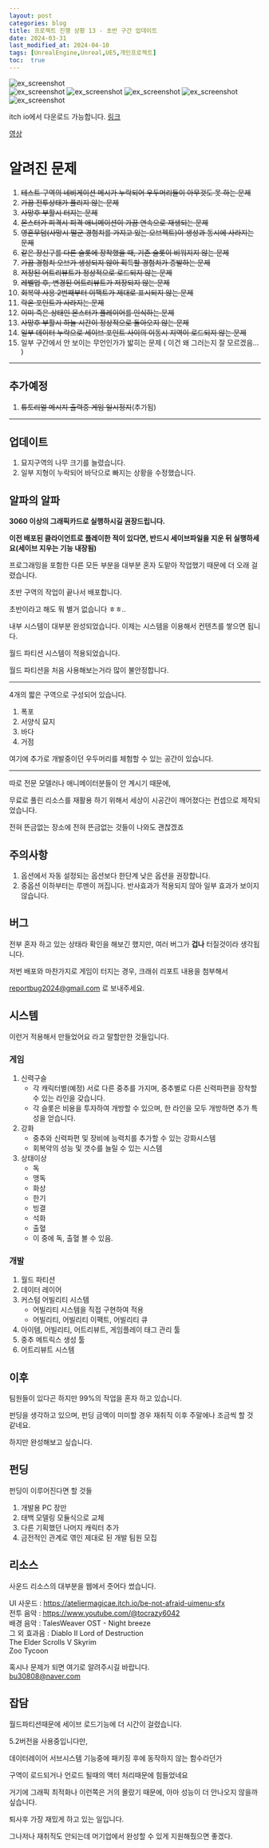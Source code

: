 ```yaml
---
layout: post
categories: blog
title: 프로젝트 진행 상황 13 - 초반 구간 업데이트
date: 2024-03-31
last_modified_at: 2024-04-10
tags: [UnrealEngine,Unreal,UE5,개인프로젝트]
toc:  true
---
```

![ex_screenshot](/assets/images/unreal/myProject/24.03.30/waterfall.png)   
![ex_screenshot](/assets/images/unreal/myProject/24.03.30/tomb.png) 
![ex_screenshot](/assets/images/unreal/myProject/24.03.30/kraken.png) 
![ex_screenshot](/assets/images/unreal/myProject/24.03.30/player.png) 
![ex_screenshot](/assets/images/unreal/myProject/24.03.30/home1.png) 
![ex_screenshot](/assets/images/unreal/myProject/24.03.30/home2.png) 


itch io에서 다운로드 가능합니다.
[링크](https://bu30808.itch.io/project-sjhg)

[영상](https://drive.google.com/file/d/1O1FUVBWf3CkzxER6WuhQxiay2J0S90AB/view?usp=drive_link)

# 알려진 문제
1. ~~테스트 구역의 네비게이션 메시가 누락되어 우두머리들이 아무것도 못 하는 문제~~
2. ~~가끔 전투상태가 풀리지 않는 문제~~
3. ~~사망후 부활시 터지는 문제~~
4. ~~몬스터가 피격시 피격 애니메이션이 가끔 연속으로 재생되는 문제~~
5. ~~영혼무덤(사망시 떨군 경험치를 가지고 있는 오브젝트)이 생성과 동시에 사라지는 문제~~
6. ~~같은 장신구를 다른 슬롯에 장착했을 때, 기존 슬롯이 비워지지 않는 문제~~
7. ~~가끔 경험치 오브가 생성되지 않아 획득할 경험치가 증발하는 문제~~
8. ~~저장된 어트리뷰트가 정상적으로 로드되지 않는 문제~~
9. ~~레벨업 후, 변경된 어트리뷰트가 저장되지 않는 문제~~
10. ~~회복약 사용 2번째부터 이팩트가 제대로 표시되지 않는 문제~~
11. ~~락온 포인트가 사라지는 문제~~
12. ~~이미 죽은 상태인 몬스터가 플레이어를 인식하는 문제~~
13. ~~사망후 부활시 하늘 시간이 정상적으로 돌아오지 않는 문제~~
14. ~~일부 데이터 누락으로 세이브 포인트 사이의 이동시 지역이 로드되지 않는 문제~~
15. 일부 구간에서 안 보이는 무언인가가 밟히는 문제 ( 이건 왜 그러는지 잘 모르겠음... )
   
------------------

## 추가예정
1. ~~튜토리얼 메시지 출력중 게임 일시정지~~(추가됨)
   
-------------------

## 업데이트
1. 묘지구역의 나무 크기를 늘렸습니다.
2. 일부 지형이 누락되어 바닥으로 빠지는 상황을 수정했습니다.

## 알파의 알파
**3060 이상의 그래픽카드로 실행하시길 권장드립니다.**

**이전 배포된 클라이언트로 플레이한 적이 있다면, 반드시 세이브파일을 지운 뒤 실행하세요(세이브 지우는 기능 내장됨)**

프로그래밍을 포함한 다른 모든 부분을 대부분 혼자 도맡아 작업했기 때문에 더 오래 걸렸습니다.

초반 구역의 작업이 끝나서 배포합니다.   

초반이라고 해도 뭐 별거 없습니다 ㅎㅎ..

내부 시스템이 대부분 완성되었습니다. 이제는 시스템을 이용해서 컨텐츠를 쌓으면 됩니다.

월드 파티션 시스템이 적용되었습니다.   

월드 파티션을 처음 사용해보는거라 많이 불안정합니다.   

----------------------------------

4개의 짧은 구역으로 구성되어 있습니다.
1. 폭포
2. 서양식 묘지
3. 바다
4. 거점

여기에 추가로 개발중이던 우두머리를 체험할 수 있는 공간이 있습니다.

----------------------------------

따로 전문 모델러나 애니메이터분들이 안 계시기 때문에, 

무료로 풀린 리소스를 재활용 하기 위해서 세상이 시공간이 깨어졌다는 컨셉으로 제작되었습니다.

전혀 뜬금없는 장소에 전혀 뜬금없는 것들이 나와도 괜찮겠죠


## 주의사항
1. 옵션에서 자동 설정되는 옵션보다 한단계 낮은 옵션을 권장합니다.
2. 중옵션 이하부터는 루멘이 꺼집니다. 반사효과가 적용되지 않아 일부 효과가 보이지 않습니다.

## 버그
전부 혼자 하고 있는 상태라 확인을 해보긴 했지만, 여러 버그가 **겁나** 터질것이라 생각됩니다.

저번 배포와 마찬가지로 게임이 터지는 경우, 크래쉬 리포트 내용을 첨부해서

reportbug2024@gmail.com 로 보내주세요.


## 시스템
이런거 적용해서 만들었어요 라고 말할만한 것들입니다.

### 게임
1. 신력구슬
   - 각 캐릭터별(예정) 서로 다른 중추를 가지며, 중추별로 다른 신력파편을 장착할 수 있는 라인을 갖습니다.
   - 각 슬롯은 비용을 투자하여 개방할 수 있으며, 한 라인을 모두 개방하면 추가 특성을 얻습니다.
2. 강화
    - 중추와 신력파편 및 장비에 능력치를 추가할 수 있는 강화시스템
    - 회복약의 성능 및 갯수를 늘릴 수 있는 시스템
3. 상태이상
    - 독
    - 맹독
    - 화상
    - 한기
    - 빙결
    - 석화
    - 출혈
    - 이 중에 독, 출혈 볼 수 있음.
  
### 개발
1. 월드 파티션
2. 데이터 레이어
3. 커스텀 어빌리티 시스템
   - 어빌리티 시스템을 직접 구현하여 적용
   - 어빌리티, 어빌리티 이팩트, 어빌리티 큐
4. 아이템, 어빌리티, 어트리뷰트, 게임플레이 태그 관리 툴
5. 중추 메트릭스 생성 툴
6. 어트리뷰트 시스템


## 이후

팀원들이 있다곤 하지만 99%의 작업을 혼자 하고 있습니다.

펀딩을 생각하고 있으며, 펀딩 금액이 미미할 경우 재취직 이후 주말에나 조금씩 할 것 같네요.

하지만 완성해보고 싶습니다.

## 펀딩
펀딩이 이루어진다면 할 것들
1. 개발용 PC 장만
2. 태백 모델링 모듈식으로 교체
3. 다른 기획했던 나머지 캐릭터 추가
4. 금전적인 관계로 엮인 제대로 된 개발 팀원 모집

## 리소스
사운드 리소스의 대부분을 웹에서 줏어다 썼습니다.   

UI 사운드 : https://ateliermagicae.itch.io/be-not-afraid-uimenu-sfx   
전투 음악 : https://www.youtube.com/@tocrazy6042   
배경 음악 : TalesWeaver OST - Night breeze   
그 외 효과음 :  Diablo II Lord of Destruction    
The Elder Scrolls V Skyrim   
Zoo Tycoon   

혹시나 문제가 되면 여기로 알려주시길 바랍니다.   
bu30808@naver.com


## 잡담

월드파티션때문에 세이브 로드기능에 더 시간이 걸렸습니다.

5.2버전을 사용중입니다만, 

데이터레이어 서브시스템 기능중에 패키징 후에 동작하지 않는 함수라던가

구역이 로드되거나 언로드 될때의 액터 처리때문에 힘들었네요

거기에 그래픽 최적화나 이런쪽은 거의 몰랐기 때문에, 아마 성능이 더 안나오지 않을까 싶습니다.

퇴사후 가장 재밌게 하고 있는 일입니다.

그나저나 재취직도 안되는데 머기업에서 완성할 수 있게 지원해줬으면 좋겠다.


